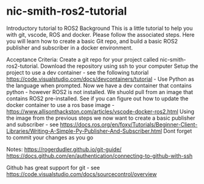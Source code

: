 # nic-smith-ros2-tutorial
Introductory tutorial to ROS2
Background
This is a little tutorial to help you with git, vscode, ROS and docker. Please follow the associated steps. Here you will learn how to create a basic Git repo, and build a basic ROS2 publisher and subscriber in a docker environment.

Acceptance Criteria:
 Create a git repo for your project called nic-smith-ros2-tutorial.
 Download the repository using ssh to your computer
 Setup the project to use a dev container - see the following tutorial https://code.visualstudio.com/docs/devcontainers/tutorial - Use Python as the language when prompted.
Now we have a dev container that contains python - however ROS2 is not installed. We shuold pull from an image that contains ROS2 pre-installed.
 See if you can figure out how to update the docker container to use a ros base image - https://www.allisonthackston.com/articles/vscode-docker-ros2.html
 Using the image from the previous steps we now want to create a basic publisher and subscriber - see https://docs.ros.org/en/foxy/Tutorials/Beginner-Client-Libraries/Writing-A-Simple-Py-Publisher-And-Subscriber.html
Dont forget to commit your changes as you go

Notes:
https://rogerdudler.github.io/git-guide/
https://docs.github.com/en/authentication/connecting-to-github-with-ssh

Github has great support for git - see https://code.visualstudio.com/docs/sourcecontrol/overview

